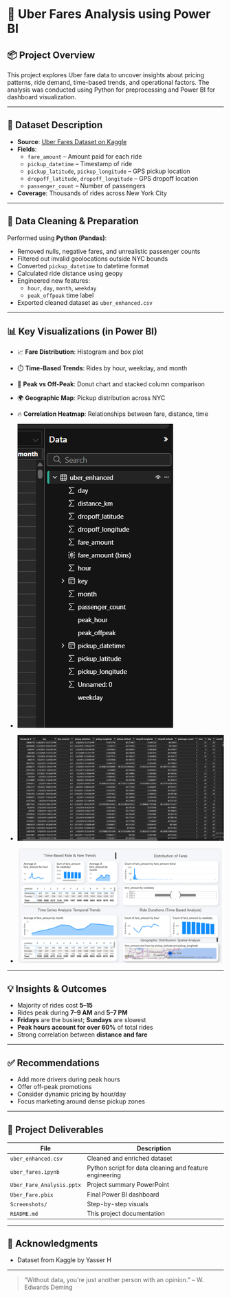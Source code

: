 # 🚕 Uber Fares Analysis using Power BI

## 📦 Project Overview

This project explores Uber fare data to uncover insights about pricing patterns, ride demand, time-based trends, and operational factors. The analysis was conducted using Python for preprocessing and Power BI for dashboard visualization.

---

## 📂 Dataset Description

- **Source**: [Uber Fares Dataset on Kaggle](https://www.kaggle.com/datasets/yasserh/uber-fares-dataset)
- **Fields**:
  - `fare_amount` – Amount paid for each ride
  - `pickup_datetime` – Timestamp of ride
  - `pickup_latitude`, `pickup_longitude` – GPS pickup location
  - `dropoff_latitude`, `dropoff_longitude` – GPS dropoff location
  - `passenger_count` – Number of passengers
- **Coverage**: Thousands of rides across New York City

---

## 🧼 Data Cleaning & Preparation

Performed using **Python (Pandas)**:

- Removed nulls, negative fares, and unrealistic passenger counts
- Filtered out invalid geolocations outside NYC bounds
- Converted `pickup_datetime` to datetime format
- Calculated ride distance using geopy
- Engineered new features:
  - `hour`, `day`, `month`, `weekday`
  - `peak_offpeak` time label
- Exported cleaned dataset as `uber_enhanced.csv`

---

## 📊 Key Visualizations (in Power BI)

- 📈 **Fare Distribution**: Histogram and box plot
- ⏱️ **Time-Based Trends**: Rides by hour, weekday, and month
- 🔄 **Peak vs Off-Peak**: Donut chart and stacked column comparison
- 🌍 **Geographic Map**: Pickup distribution across NYC
- 🔥 **Correlation Heatmap**: Relationships between fare, distance, time

- ![Data](https://github.com/nzizabenjamin/Uber-Fares-Project/blob/0e52a62ec62a9ca8fb2e3274dba92f3006dc8882/Screenshots/Screenshot%202025-07-27%20051945.png)
- ![Loading in PowerBi](https://github.com/nzizabenjamin/Uber-Fares-Project/blob/0e52a62ec62a9ca8fb2e3274dba92f3006dc8882/Screenshots/Screenshot%202025-07-27%20051931.png)
- ![PowerBi Dashboard](https://github.com/nzizabenjamin/Uber-Fares-Project/blob/ee8c4f72f2697764d62283d158232deae48e4fdd/Screenshots/Screenshot%202025-07-27%20050106.png)

---

## 💡 Insights & Outcomes

- Majority of rides cost **$5–$15**
- Rides peak during **7–9 AM** and **5–7 PM**
- **Fridays** are the busiest; **Sundays** are slowest
- **Peak hours account for over 60%** of total rides
- Strong correlation between **distance and fare**

---

## ✅ Recommendations

- Add more drivers during peak hours
- Offer off-peak promotions
- Consider dynamic pricing by hour/day
- Focus marketing around dense pickup zones

---

## 📁 Project Deliverables

| File | Description |
|------|-------------|
| `uber_enhanced.csv` | Cleaned and enriched dataset |
| `uber_fares.ipynb` | Python script for data cleaning and feature engineering |
| `Uber_Fare_Analysis.pptx` | Project summary PowerPoint |
| `Uber_Fare.pbix` | Final Power BI dashboard |
| `Screenshots/` | Step-by-step visuals |
| `README.md` | This project documentation |

---

## 🙏 Acknowledgments

- Dataset from Kaggle by Yasser H

---

> “Without data, you're just another person with an opinion.” – W. Edwards Deming
